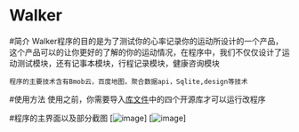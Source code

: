 Walker
===============
#简介
	Walker程序的目的是为了测试你的心率记录你的运动所设计的一个产品，这个产品可以的让你更好的了解的你的运动情况，在程序中，我们不仅仅设计了运动测试模块，还有记事本模块，行程记录模块，健康咨询模块<br>

	程序的主要技术含有Bmob云，百度地图，聚合数据api，Sqlite,design等技术

#使用方法
	使用之前，你需要导入[库文件](https://github.com/monsterLin/Walker_Libraries)中的四个开源库才可以运行改程序


#程序的主界面以及部分截图
[![image](http://images.cnblogs.com/cnblogs_com/boy1025/689108/o_S50803-153837.jpg)]
[![image](http://images.cnblogs.com/cnblogs_com/boy1025/689108/o_S50803-153844.jpg)]



